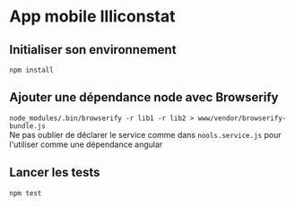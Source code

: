 # App mobile Illiconstat

## Initialiser son environnement
`npm install`

## Ajouter une dépendance node avec Browserify
`node_modules/.bin/browserify -r lib1 -r lib2 > www/vendor/browserify-bundle.js`  
Ne pas oublier de déclarer le service comme dans `nools.service.js` pour l'utiliser comme une dépendance angular

## Lancer les tests
`npm test`